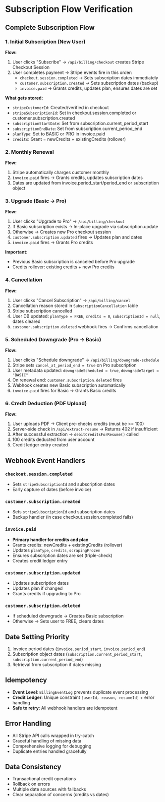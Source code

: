 # Subscription Flow Verification

## Complete Subscription Flow

### 1. Initial Subscription (New User)

**Flow:**
1. User clicks "Subscribe" → `/api/billing/checkout` creates Stripe Checkout Session
2. User completes payment → Stripe events fire in this order:
   - `checkout.session.completed` → Sets subscription dates immediately
   - `customer.subscription.created` → Sets subscription dates (backup)
   - `invoice.paid` → Grants credits, updates plan, ensures dates are set

**What gets stored:**
- `stripeCustomerId`: Created/verified in checkout
- `stripeSubscriptionId`: Set in checkout.session.completed or customer.subscription.created
- `subscriptionStartDate`: Set from subscription.current_period_start
- `subscriptionEndDate`: Set from subscription.current_period_end
- `planType`: Set to BASIC or PRO in invoice.paid
- `credits`: Grant = newCredits + existingCredits (rollover)

### 2. Monthly Renewal

**Flow:**
1. Stripe automatically charges customer monthly
2. `invoice.paid` fires → Grants credits, updates subscription dates
3. Dates are updated from invoice.period_start/period_end or subscription object

### 3. Upgrade (Basic → Pro)

**Flow:**
1. User clicks "Upgrade to Pro" → `/api/billing/checkout`
2. If Basic subscription exists → In-place upgrade via subscription.update
3. Otherwise → Creates new Pro checkout session
4. `customer.subscription.updated` fires → Updates plan and dates
5. `invoice.paid` fires → Grants Pro credits

**Important:**
- Previous Basic subscription is canceled before Pro upgrade
- Credits rollover: existing credits + new Pro credits

### 4. Cancellation

**Flow:**
1. User clicks "Cancel Subscription" → `/api/billing/cancel`
2. Cancellation reason stored in `SubscriptionCancellation` table
3. Stripe subscription cancelled
4. User DB updated: `planType = FREE`, `credits = 0`, `subscriptionId = null`, dates cleared
5. `customer.subscription.deleted` webhook fires → Confirms cancellation

### 5. Scheduled Downgrade (Pro → Basic)

**Flow:**
1. User clicks "Schedule downgrade" → `/api/billing/downgrade-schedule`
2. Stripe sets `cancel_at_period_end = true` on Pro subscription
3. User metadata updated: `downgradeScheduled = true`, `downgradeTarget = "BASIC"`
4. On renewal end: `customer.subscription.deleted` fires
5. Webhook creates new Basic subscription automatically
6. `invoice.paid` fires for Basic → Grants Basic credits

### 6. Credit Deduction (PDF Upload)

**Flow:**
1. User uploads PDF → Client pre-checks credits (must be >= 100)
2. Server-side check in `/api/extract-resume` → Returns 402 if insufficient
3. After successful extraction → `debitCreditsForResume()` called
4. 100 credits deducted from user account
5. Credit ledger entry created

## Webhook Event Handlers

### `checkout.session.completed`
- Sets `stripeSubscriptionId` and subscription dates
- Early capture of dates (before invoice)

### `customer.subscription.created`
- Sets `stripeSubscriptionId` and subscription dates
- Backup handler (in case checkout.session.completed fails)

### `invoice.paid`
- **Primary handler for credits and plan**
- Grants credits: newCredits + existingCredits (rollover)
- Updates `planType`, `credits`, `scrapingFrozen`
- Ensures subscription dates are set (triple-check)
- Creates credit ledger entry

### `customer.subscription.updated`
- Updates subscription dates
- Updates plan if changed
- Grants credits if upgrading to Pro

### `customer.subscription.deleted`
- If scheduled downgrade → Creates Basic subscription
- Otherwise → Sets user to FREE, clears dates

## Date Setting Priority

1. Invoice period dates (`invoice.period_start`, `invoice.period_end`)
2. Subscription object dates (`subscription.current_period_start`, `subscription.current_period_end`)
3. Retrieval from subscription if dates missing

## Idempotency

- **Event Level**: `BillingEventLog` prevents duplicate event processing
- **Credit Ledger**: Unique constraint `[userId, reason, resumeId]` + error handling
- **Safe to retry**: All webhook handlers are idempotent

## Error Handling

- All Stripe API calls wrapped in try-catch
- Graceful handling of missing data
- Comprehensive logging for debugging
- Duplicate entries handled gracefully

## Data Consistency

- Transactional credit operations
- Rollback on errors
- Multiple date sources with fallbacks
- Clear separation of concerns (credits vs dates)

